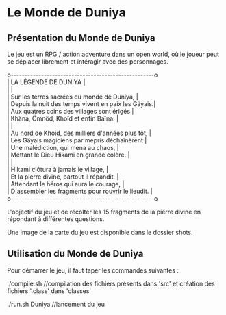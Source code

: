 # Le Monde de Duniya

## Présentation du Monde de Duniya

Le jeu est un RPG / action adventure dans un open world, où le joueur peut se déplacer librement et intéragir avec des personnages.

o----------------------------------------------------o<br/>
|                LA LÉGENDE DE DUNIYA                |<br/>
|                                                    |<br/>
| Sur les terres sacrées du monde de Duniya,         |<br/>
| Depuis la nuit des temps vivent en paix les Gäyais.|<br/>
| Aux quatres coins des villages sont érigés         |<br/>
| Khäna, Ömnöd, Khoïd et enfin Baïna.                |<br/>
|                                                    |<br/>
| Au nord de Khoid, des milliers d'années plus tôt,  |<br/>
| Les Gäyais magiciens par mépris déchaînèrent       |<br/>
| Une malédiction, qui mena au chaos,                |<br/>
| Mettant le Dieu Hikami en grande colère.           |<br/>
|                                                    |<br/>
| Hikami clôtura à jamais le village,                |<br/>
| Et la pierre divine, partout il répandit,          |<br/>
| Attendant le héros qui aura le courage,            |<br/>
| D'assembler les fragments pour rouvrir le lieudit. |<br/>
o----------------------------------------------------o

L'objectif du jeu et de récolter les 15 fragments de la pierre divine en répondant à différentes questions.

Une image de la carte du jeu est disponible dans le dossier shots.

## Utilisation du Monde de Duniya

Pour démarrer le jeu, il faut taper les commandes suivantes :

./compile.sh
//compilation des fichiers présents dans 'src' et création des fichiers '.class' dans 'classes'

./run.sh Duniya
//lancement du jeu
